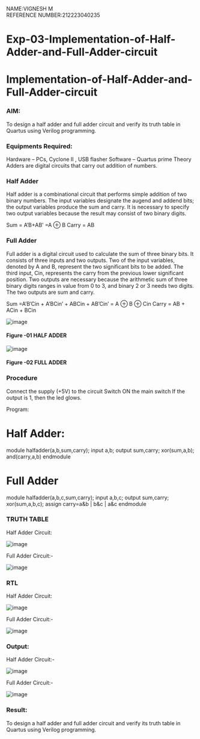 NAME:VIGNESH M<br>
REFERENCE NUMBER:212223040235

# Exp-03-Implementation-of-Half-Adder-and-Full-Adder-circuit

# Implementation-of-Half-Adder-and-Full-Adder-circuit
### AIM:
To design a half adder and full adder circuit and verify its truth table in Quartus using Verilog programming.

### Equipments Required:
Hardware – PCs, Cyclone II , USB flasher
Software – Quartus prime
Theory
Adders are digital circuits that carry out addition of numbers.

### Half Adder
Half adder is a combinational circuit that performs simple addition of two binary numbers. The input variables designate the augend and addend bits; the output variables produce the sum and carry. It is necessary to specify two output variables because the result may consist of two binary digits.

Sum = A’B+AB’ =A ⊕ B Carry = AB

### Full Adder
Full adder is a digital circuit used to calculate the sum of three binary bits. It consists of three inputs and two outputs. Two of the input variables, denoted by A and B, represent the two significant bits to be added. The third input, Cin, represents the carry from the previous lower significant position. Two outputs are necessary because the arithmetic sum of three binary digits ranges in value from 0 to 3, and binary 2 or 3 needs two digits. The two outputs are sum and carry.

Sum =A’B’Cin + A’BCin’ + ABCin + AB’Cin’ = A ⊕ B ⊕ Cin Carry = AB + ACin + BCin

![image](https://github.com/Vignesh-M-07/Exp-02-Implementation-of-Half-Adder-and-Full-Adder-circuit/assets/151615193/22f22fd3-2815-4e9e-86ef-861b9146a0ad)

#### Figure -01 HALF ADDER 

![image](https://github.com/Vignesh-M-07/Exp-02-Implementation-of-Half-Adder-and-Full-Adder-circuit/assets/151615193/4f135316-84af-493b-adaf-fb4ad45c04b0)

#### Figure -02 FULL ADDER 

### Procedure

Connect the supply (+5V) to the circuit
Switch ON the main switch
If the output is 1, then the led glows. 

Program:
# Half Adder:


module halfadder(a,b,sum,carry);
input a,b;
output sum,carry;
xor(sum,a,b);
and(carry,a,b)
endmodule



# Full Adder


module halfadder(a,b,c,sum,carry);
input a,b,c;
output sum,carry;
xor(sum,a,b,c);
assign carry=a&b | b&c | a&c
endmodule



### TRUTH TABLE 
Half Adder Circuit:

![image](https://github.com/Vignesh-M-07/Exp-02-Implementation-of-Half-Adder-and-Full-Adder-circuit/assets/151615193/d5343186-5d9a-4997-9342-a607059c7c34)

Full Adder Circuit:-

![image](https://github.com/Vignesh-M-07/Exp-02-Implementation-of-Half-Adder-and-Full-Adder-circuit/assets/151615193/2632aff6-b9b7-4ef8-84d7-888159d36056)

### RTL
Half Adder Circuit:

![image](https://github.com/Vignesh-M-07/Exp-02-Implementation-of-Half-Adder-and-Full-Adder-circuit/assets/151615193/1175ec6a-2dd3-48ee-b95f-15d0dfc70332)

Full Adder Circuit:-

![image](https://github.com/Vignesh-M-07/Exp-02-Implementation-of-Half-Adder-and-Full-Adder-circuit/assets/151615193/62e01291-c556-4cd1-b58f-76dfa2fa5fd8)

### Output:
Half Adder Circuit:-

![image](https://github.com/Vignesh-M-07/Exp-02-Implementation-of-Half-Adder-and-Full-Adder-circuit/assets/151615193/959e531c-9b47-4e1b-a9f1-c2c0af3168b1)

Full Adder Circuit:-

![image](https://github.com/Vignesh-M-07/Exp-02-Implementation-of-Half-Adder-and-Full-Adder-circuit/assets/151615193/6366a173-b575-40c2-a1e5-1fb0bfcad153)

### Result:
To design a half adder and full adder circuit and verify its truth table in Quartus using Verilog programming.
